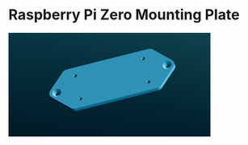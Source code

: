 # Raspberry Pi Zero Mounting Plate

<img alt="mounting plate" src="img/raspberry-pi-zero-wall-mounting-plate.png" width=400>
